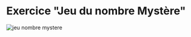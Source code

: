 # Exercice "Jeu du nombre Mystère"

![jeu nombre mystere](https://github.com/divtec-cejef/133A-EXE-Nombre-mystere/blob/master/_src/jeu%20nombre%20mystere.png)
